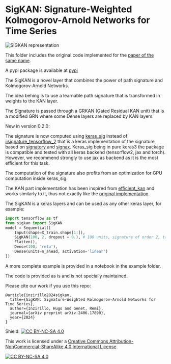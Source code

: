 # SigKAN: Signature-Weighted Kolmogorov-Arnold Networks for Time Series

![SIGKAN representation](image/SigKAN.drawio.png)

This folder includes the original code implemented for the [paper of the same name](https://arxiv.org/abs/2406.17890).

A pypi package is available at [pypi](https://pypi.org/project/sigkan/)

The SigKAN is a novel layer that combines the power of path signature and Kolmogorov-Arnold Networks.

The idea behing is to use a learnable path signature that is transformed in weights to the KAN layer.

The Signature is passed through a GRKAN (Gated Residual KAN unit) that is a modified GRN where some Dense layers are replaced by KAN layers.

New in version 0.2.0:

The signature is now computed using [keras_sig](https://github.com/remigenet/keras_sig) instead of [iisignature_tensorflow_2](https://github.com/remigenet/iisignature-tensorflow-2/) that is a keras implementation of the signature based on [signatory](https://github.com/patrick-kidger/signatory) and [signax](https://github.com/anh-tong/signax/). Keras_sig being in pure keras3 the package is compatible and tested with all keras backend (tensorflow2, jax and torch). However, we recommend strongly to use jax as backend as it is the most efficient for this task. 

The computation of the signature also profits from an optimization for GPU computation inside keras_sig. 

The KAN part implementation has been inspired from [efficient_kan](https://github.com/Blealtan/efficient-kan) and works similarly to it, thus not exactly like the [original implementation](https://github.com/KindXiaoming/pykan).

The SigKAN is a keras layers and can be used as any other keras layer, for example:

```python
import tensorflow as tf
from sigkan import SigKAN
model = Sequential([
    Input(shape=X_train.shape[1:]),
    SigKAN(100, 2, dropout = 0.), # 100 units, signature of order 2, takes an input shape (batch, sequence, features) and returns a tensor of shape (batch, sequence, 100)
    Flatten(),
    Dense(100, 'relu'),
    Dense(units=n_ahead, activation='linear')
])
```

A more complete example is provided in a notebook in the example folder.

The code is provided as is and is not specially maintained.

Please cite our work if you use this repo:

```
@article{inzirillo2024sigkan,
  title={SigKAN: Signature-Weighted Kolmogorov-Arnold Networks for Time Series},
  author={Inzirillo, Hugo and Genet, Remi},
  journal={arXiv preprint arXiv:2406.17890},
  year={2024}
}
```

Shield: [![CC BY-NC-SA 4.0][cc-by-nc-sa-shield]][cc-by-nc-sa]

This work is licensed under a
[Creative Commons Attribution-NonCommercial-ShareAlike 4.0 International License][cc-by-nc-sa].

[![CC BY-NC-SA 4.0][cc-by-nc-sa-image]][cc-by-nc-sa]

[cc-by-nc-sa]: http://creativecommons.org/licenses/by-nc-sa/4.0/
[cc-by-nc-sa-image]: https://licensebuttons.net/l/by-nc-sa/4.0/88x31.png
[cc-by-nc-sa-shield]: https://img.shields.io/badge/License-CC%20BY--NC--SA%204.0-lightgrey.svg
